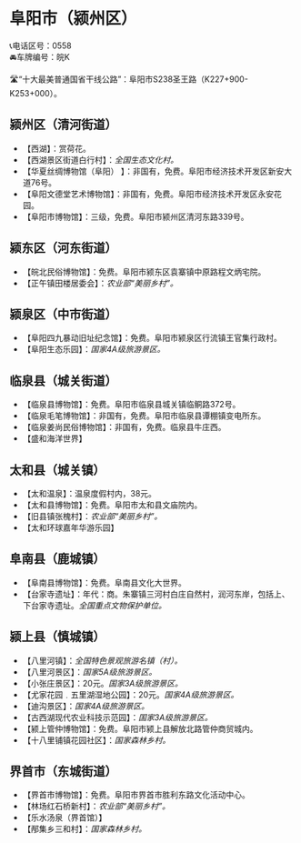 # 阜阳市（颍州区）  
📞电话区号：0558  
🚘车牌编号：皖K  
  
🛣️“十大最美普通国省干线公路”：阜阳市S238圣王路（K227+900-K253+000）。   

## 颍州区（清河街道）  
* 【西湖】：赏荷花。   
* 【西湖景区街道白行村】：*全国生态文化村。*  
* 【华夏丝绸博物馆（阜阳） 】：非国有，免费。阜阳市经济技术开发区新安大道76号。   
* 【阜阳文德堂艺术博物馆】：非国有，免费。阜阳市经济技术开发区永安花园。   
* 【阜阳市博物馆】：三级，免费。阜阳市颍州区清河东路339号。   

## 颍东区（河东街道）  
* 【皖北民俗博物馆】：免费。阜阳市颍东区袁寨镇中原路程文炳宅院。   
* 【正午镇田楼居委会】：*农业部“美丽乡村”。*  

## 颍泉区（中市街道）  
* 【阜阳四九暴动旧址纪念馆】：免费。阜阳市颍泉区行流镇王官集行政村。   
* 【阜阳生态乐园】：*国家4A级旅游景区。*  

## 临泉县（城关街道）  
* 【临泉县博物馆】：免费。阜阳市临泉县城关镇临鲖路372号。   
* 【临泉毛笔博物馆】：非国有，免费。阜阳市临泉县谭棚镇变电所东。   
* 【临泉姜尚民俗博物馆】：非国有，免费。临泉县牛庄西。   
* 【盛和海洋世界】  

## 太和县（城关镇）  
* 【太和温泉】：温泉度假村内，38元。   
* 【太和县博物馆】：免费。阜阳市太和县文庙院内。   
* 【旧县镇张槐村】：*农业部“美丽乡村”。*  
* 【太和环球嘉年华游乐园】  

## 阜南县（鹿城镇）  
* 【阜南县博物馆】：免费。阜南县文化大世界。   
* 【台家寺遗址】：年代：商。朱寨镇三河村白庄自然村，润河东岸，包括上、下台家寺遗址。*全国重点文物保护单位。*  

## 颍上县（慎城镇）  
* 【八里河镇】：*全国特色景观旅游名镇（村）。*  
* 【八里河景区】：*国家5A级旅游景区。*  
* 【小张庄景区】：20元。*国家3A级旅游景区。*  
* 【尤家花园﹒五里湖湿地公园】：20元。*国家4A级旅游景区。*  
* 【迪沟景区】：*国家4A级旅游景区。*  
* 【古西湖现代农业科技示范园】：*国家3A级旅游景区。*  
* 【颍上管仲博物馆】：免费。阜阳市颍上县解放北路管仲商贸城内。   
* 【十八里铺镇花园社区】：*国家森林乡村。*  

## 界首市（东城街道）  
* 【界首市博物馆】：免费。阜阳市界首市胜利东路文化活动中心。   
* 【林场红石桥新村】：*农业部“美丽乡村”。*  
* 【乐水汤泉（界首馆）】  
* 【邴集乡三和村】：*国家森林乡村。*  
